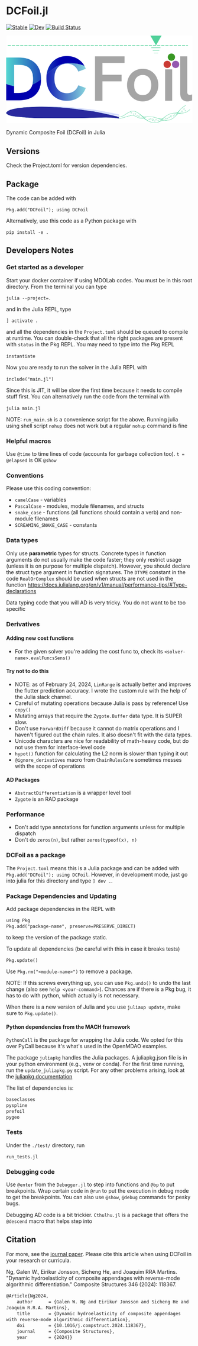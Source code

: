 
# DCFoil.jl
[![Stable](https://img.shields.io/badge/docs-stable-blue.svg)](https://gawng.github.io/DCFoil.jl/stable/)
[![Dev](https://img.shields.io/badge/docs-dev-blue.svg)](https://gawng.github.io/DCFoil.jl/dev/)
[![Build Status](https://github.com/gawng/DCFoil.jl/actions/workflows/CI.yml/badge.svg?branch=main)](https://github.com/gawng/DCFoil.jl/actions/workflows/CI.yml?query=branch%3Amain)


![Alt text](./media/logo.svg "logo-text")

Dynamic Composite Foil (DCFoil) in Julia

## Versions

<!-- We test for `macOS-latest` and `Ubuntu-latest`. -->
Check the Project.toml for version dependencies.

## Package

The code can be added with 
```
Pkg.add("DCFoil"); using DCFoil
```
Alternatively, use this code as a Python package with
```
pip install -e .
```

## Developers Notes

### Get started as a developer

Start your docker container if using MDOLab codes.
You must be in this root directory. From the terminal you can type

```
julia --project=.
```

and in the Julia REPL, type

```
] activate .
```

and all the dependencies in the `Project.toml` should be queued to compile at runtime.
You can double-check that all the right packages are present with `status` in the Pkg REPL.
You may need to type into the Pkg REPL

`instantiate`

Now you are ready to run the solver in the Julia REPL with

`include("main.jl")`

Since this is JIT, it will be slow the first time because it needs to compile stuff first.
You can alternatively run the code from the terminal with

`julia main.jl`

NOTE:
`run_main.sh` is a convenience script for the above. Running julia using shell script `nohup` does not work but a regular `nohup` command is fine

### Helpful macros
Use `@time` to time lines of code (accounts for garbage collection too).
`t = @elapsed` is OK
`@show`

### Conventions

Please use this coding convention:

* `camelCase` - variables
* `PascalCase` - modules, module filenames, and structs
* `snake_case` - functions (all functions should contain a verb) and non-module filenames
* `SCREAMING_SNAKE_CASE` - constants

### Data types

Only use **parametric** types for structs. Concrete types in function arguments do not usually make the code faster; they only restrict usage (unless it is on purpose for multiple dispatch). However, you should declare the struct type argument in function signatures. The `DTYPE` constant in the code `RealOrComplex` should be used when structs are not used in the function
https://docs.julialang.org/en/v1/manual/performance-tips/#Type-declarations

Data typing code that you will AD is very tricky.
You do not want to be too specific

### Derivatives

#### Adding new cost functions

* For the given solver you're adding the cost func to, check its `<solver-name>.evalFuncsSens()`

#### Try not to do this

* NOTE: as of February 24, 2024, `LinRange` is actually better and improves the flutter prediction accuracy.
I wrote the custom rule with the help of the Julia slack channel.
* Careful of mutating operations because Julia is pass by reference! Use `copy()`
* Mutating arrays that require the `Zygote.Buffer` data type. It is SUPER slow.
* Don't use `ForwardDiff` because it cannot do matrix operations and I haven't figured out the chain rules.
It also doesn't fit with the data types.
* Unicode characters are nice for readability of math-heavy code, but do not use them for interface-level code
* `hypot()` function for calculating the L2 norm is slower than typing it out
* `@ignore_derivatives` macro from `ChainRulesCore` sometimes messes with the scope of operations

#### AD Packages

* `AbstractDifferentiation` is a wrapper level tool
* `Zygote` is an RAD package

### Performance

* Don't add type annotations for function arguments unless for multiple dispatch
* Don't do ```zeros(n)```, but rather ```zeros(typeof(x), n)```

### DCFoil as a package

The ```Project.toml``` means this is a Julia package and can be added with ```Pkg.add("DCFoil"); using DCFoil```. However, in development mode, just go into julia for this directory and type ```] dev .```.

### Package Dependencies and Updating

Add package dependencies in the REPL with

```
using Pkg
Pkg.add("package-name", preserve=PRESERVE_DIRECT)
```

to keep the version of the package static.

To update all dependencies (be careful with this in case it breaks tests)

```
Pkg.update()
```

Use `Pkg.rm("<module-name>")` to remove a package.

NOTE: If this screws everything up, you can use `Pkg.undo()` to undo the last change (also see `help <your-command>`).
Chances are if there is a Pkg bug, it has to do with python, which actually is not necessary.

When there is a new version of Julia and you use `juliaup update`, make sure to `Pkg.update()`.


#### Python dependencies from the MACH framework

<!-- We use `PyCall` to use some modules from MACH, but this highly depends on what Python environment you are using.
If you're building `PyCall` for the first time, it depends on the PYTHON environment variable so if you build with the wrong python, don't forget to do a clean uninstall before rebuilding.
Once the package is built, the `venv` method of getting this to work requires running this in the Julia REPL
```
ENV["PYCALL_JL_RUNTIME_PYTHON"] = Sys.which("python")
```
before the `using PyCall` import in the julia scripts, but I put this in the scripts anyways.

For a Linux / Docker workflow (preferred), it is as simple as running
```
import julia
julia.install()
```
in the Python REPL. You need to do this everytime you update Julia -->

`PythonCall` is the package for wrapping the Julia code.
We opted for this over PyCall because it's what's used in the OpenMDAO examples.

The package `juliapkg` handles the Julia packages.
A juliapkg.json file is in your python environment (e.g., venv or conda).
For the first time running, run the `update_juliapkg.py` script.
For any other problems arising, look at the [juliapkg documentation](https://github.com/JuliaPy/PyJuliaPkg)

<!-- On MacOS, I have only gotten the Conda.jl method to work which requires these runs
```
Conda.pip_interop(true, Conda.ROOTENV) # allow pip installation
Conda.pip("install", ["<package-names>"], Conda.ROOTENV) # generic call to pip install a package
```
and for package names, you can install any python package that supports pip installation. -->

The list of dependencies is:
```
baseclasses
pyspline
prefoil
pygeo
```

<!-- The MACH2DCFoil wrapper requires:
```
pip install julia
```
to install the pyjulia package and then in a python prompt
```
import julia
julia.install("<your-version>") # if multiple versions of julia are installed
``` -->

### Tests

Under the `./test/` directory, run
```
run_tests.jl
```

### Debugging code

Use `@enter` from the `Debugger.jl` to step into functions and `@bp` to put breakpoints.
Wrap certain code in `@run` to put the execution in debug mode to get the breakpoints.
You can also use `@show`, `@debug` commands for pesky bugs.

Debugging AD code is a bit trickier.
`Cthulhu.jl` is a package that offers the `@descend` macro that helps step into

## Citation

For more, see the [journal paper](https://doi.org/10.1016/j.compstruct.2024.118367). Please cite this article when using DCFoil in your research or curricula.

Ng, Galen W., Eirikur Jonsson, Sicheng He, and Joaquim RRA Martins. "Dynamic hydroelasticity of composite appendages with reverse-mode algorithmic differentiation." Composite Structures 346 (2024): 118367.

```
@Article{Ng2024,
    author      = {Galen W. Ng and Eirikur Jonsson and Sicheng He and Joaquim R.R.A. Martins},
    title       = {Dynamic hydroelasticity of composite appendages with reverse-mode algorithmic differentiation},
    doi         = {10.1016/j.compstruct.2024.118367},
    journal     = {Composite Structures},
    year        = {2024}}
```